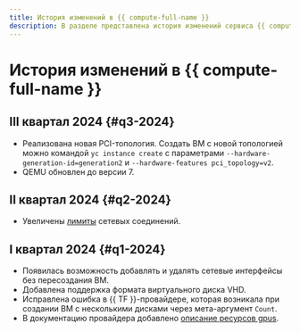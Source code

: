 ```yaml
---
title: История изменений в {{ compute-full-name }}
description: В разделе представлена история изменений сервиса {{ compute-name }}.
---
```


# История изменений в {{ compute-full-name }}

## III квартал 2024 {#q3-2024}

* Реализована новая PCI-топология. Создать ВМ с новой топологией можно командой `yc instance create` с параметрами `--hardware-generation-id=generation2` и `--hardware-features pci_topology=v2`.
* QEMU обновлен до версии 7.

## II квартал 2024 {#q2-2024}

* Увеличены [лимиты](concepts/limits.md) сетевых соединений.

## I квартал 2024 {#q1-2024}

* Появилась возможность добавлять и удалять сетевые интерфейсы без пересоздания ВМ.
* Добавлена поддержка формата виртуального диска VHD.
* Исправлена ошибка в {{ TF }}-провайдере, которая возникала при создании ВМ с несколькими дисками через мета-аргумент `Count`.
* В документацию провайдера добавлено [описание ресурсов gpus](https://terraform-provider.yandexcloud.net/Resources/compute_instance).
